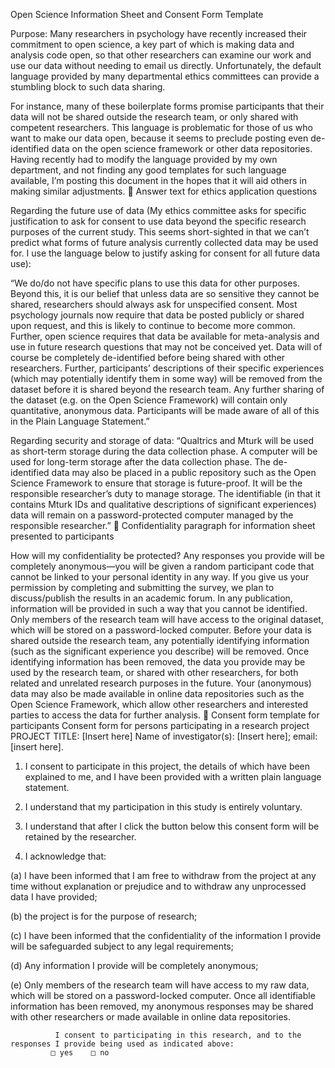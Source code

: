 Open Science Information Sheet and Consent Form Template

Purpose: Many researchers in psychology have recently increased their commitment to open science, a key part of which is making data and analysis code open, so that other researchers can examine our work and use our data without needing to email us directly. Unfortunately, the default language provided by many departmental ethics committees can provide a stumbling block to such data sharing. 

For instance, many of these boilerplate forms promise participants that their data will not be shared outside the research team, or only shared with competent researchers. This language is problematic for those of us who want to make our data open, because it seems to preclude posting even de-identified data on the open science framework or other data repositories. Having recently had to modify the language provided by my own department, and not finding any good templates for such language available, I’m posting this document in the hopes that it will aid others in making similar adjustments. 

Answer text for ethics application questions

Regarding the future use of data (My ethics committee asks for specific justification to ask for consent to use data beyond the specific research purposes of the current study. This seems short-sighted in that we can’t predict what forms of future analysis currently collected data may be used for. I use the language below to justify asking for consent for all future data use):

“We do/do not have specific plans to use this data for other purposes. Beyond this, it is our belief that unless data are so sensitive they cannot be shared, researchers should always ask for unspecified consent. Most psychology journals now require that data be posted publicly or shared upon request, and this is likely to continue to become more common. Further, open science requires that data be available for meta-analysis and use in future research questions that may not be conceived yet. Data will of course be completely de-identified before being shared with other researchers. Further, participants’ descriptions of their specific experiences (which may potentially identify them in some way) will be removed from the dataset before it is shared beyond the research team. Any further sharing of the dataset (e.g. on the Open Science Framework) will contain only quantitative, anonymous data. Participants will be made aware of all of this in the Plain Language Statement.”

Regarding security and storage of data:
“Qualtrics and Mturk will be used as short-term storage during the data collection phase. A computer will be used for long-term storage after the data collection phase. The de-identified data may also be placed in a public repository such as the Open Science Framework to ensure that storage is future-proof. It will be the responsible researcher’s duty to manage storage. The identifiable (in that it contains Mturk IDs and qualitative descriptions of significant experiences) data will remain on a password-protected computer managed by the responsible researcher.”

Confidentiality paragraph for information sheet presented to participants

How will my confidentiality be protected?
Any responses you provide will be completely anonymous—you will be given a random participant code that cannot be linked to your personal identity in any way. If you give us your permission by completing and submitting the survey, we plan to discuss/publish the results in an academic forum. In any publication, information will be provided in such a way that you cannot be identified. Only members of the research team will have access to the original dataset, which will be stored on a password-locked computer. Before your data is shared outside the research team, any potentially identifying information (such as the significant experience you describe) will be removed. Once identifying information has been removed, the data you provide may be used by the research team, or shared with other researchers, for both related and unrelated research purposes in the future. Your (anonymous) data may also be made available in online data repositories such as the Open Science Framework, which allow other researchers and interested parties to access the data for further analysis. 

Consent form template for participants
Consent form for persons participating in a research project 
PROJECT TITLE: [Insert here]
Name of investigator(s): [Insert here]; email: [insert here]. 

1.	I consent to participate in this project, the details of which have been explained to me, and I have been provided with a written plain language statement. 

2.	I understand that my participation in this study is entirely voluntary.

3.    I understand that after I click the button below this consent form will be retained by the researcher.

4.	I acknowledge that:

(a) I have been informed that I am free to withdraw from the project at any time without explanation or prejudice and to withdraw any unprocessed data I have provided;

(b) the project is for the purpose of research;

(c) I have been informed that the confidentiality of the information I provide will be safeguarded subject to any legal requirements;

(d) Any information I provide will be completely anonymous;

(e) Only members of the research team will have access to my raw data, which will be stored on a password-locked computer. Once all identifiable information has been removed, my anonymous responses may be shared with other researchers or made available in online data repositories. 
	
             

              I consent to participating in this research, and to the responses I provide being used as indicated above:
             □ yes    □ no	
